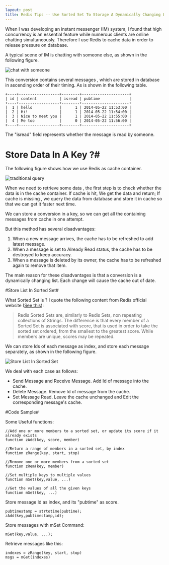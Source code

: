 ```yaml
---
layout: post
title: Redis Tips -- Use Sorted Set To Storage A Dynamically Changing List
---
```


When I was developing an instant messenger (IM) system, I found that high concurrency is an essential feature while numerous clients are online chatting simultaneously. Therefore I use Redis to cache data in order to release pressure on database.

A typical scene of IM is chatting with someone else, as shown in the following figure.

![chat with someone](http://spetacular.github.io/images/2015-04-09/im-dialog.jpg)

This conversion contains several messages , which are stored in database in ascending order of their timing. As is shown in the following table.

	+----+------------------+--------+---------------------+
	| id | content          | isread | pubtime             |
	+----+------------------+--------+---------------------+
	|  1 | hello            |      1 | 2014-05-22 11:53:00 |
	|  2 | Hi!              |      1 | 2014-05-22 11:54:00 |
	|  3 | Nice to meet you |      1 | 2014-05-22 11:55:00 |
	|  4 | Me too           |      0 | 2014-05-22 11:56:00 |
	+----+------------------+--------+---------------------+

The "isread" field represents whether the message is read by someone.
# Store Data In A Key ?#
The following figure shows how we use Redis as cache container.

![traditional query](http://spetacular.github.io/images/2015-04-09/traditional-query.png)

When we need to retrieve some data , the first step is to check whether the data is in the cache container. If cache is hit, We get the data and return; If cache is missing , we query the data from database and store it in cache so that  we can get it faster next time. 

We can store a conversion in a key, so we can get all the containing messages from cache in one attempt.

But this method has several disadvantages:

1.  When a new message arrives, the cache has to be refreshed to add latest message. 
2.  When a message is set to Already Read status, the cache has to be destroyed to keep accuracy.
3.  When a message is deleted by its owner, the cache has to be refreshed again to remove that item.

The main reason for these disadvantages is that a conversion is a dynamically changing list. Each change will cause the cache out of date.

#Store List In Sorted Set#

What Sorted Set is ? I quote the following content from Redis official website ([See this](http://redis.io/topics/data-types#sorted-sets "Redis-sorted-sets")):

> Redis Sorted Sets are, similarly to Redis Sets, non repeating collections of Strings. The difference is that every member of a Sorted Set is associated with score, that is used in order to take the sorted set ordered, from the smallest to the greatest score. While members are unique, scores may be repeated.

We can store Ids of each message as index, and store each message separately, as shown in the following figure.


![Store List In Sorted Set](http://spetacular.github.io/images/2015-04-09/sorted-set-query.png)

We deal with each case as follows:

- Send Message and Receive Message. Add Id of message into the cache.
- Delete Message. Remove Id of message from the cache.
- Set Message Read. Leave the cache unchanged and Edit the corresponding message's cache.

#Code Sample#

Some Useful functions:

    //Add one or more members to a sorted set, or update its score if it already exists    
	function zAdd(key, score, member)
	
	//Return a range of members in a sorted set, by index
	function zRange(key, start, stop)	
	
	//Remove one or more members from a sorted set
	function zRem(key, member)

	//Set multiple keys to multiple values
	function mSet(key,value, ...)
	
	//Get the values of all the given keys
	function mGet(key, ...)



Store message Id as index, and its "pubtime" as score.

    pubtimestamp = strtotime(pubtime);
	zAdd(key,pubtimestamp,id);

Store messages with mSet Command:

	mSet(key,value, ...);

Retrieve messages like this:

	indexes = zRange(key, start, stop)
	msgs = mGet(indexes)
	